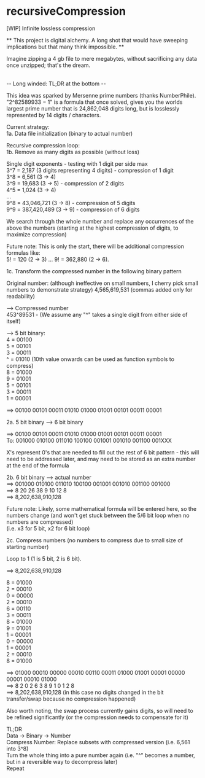 # recursiveCompression
 [WIP] Infinite lossless compression


** This project is digital alchemy. A long shot that would have sweeping implications but that many think impossible. **</br>

Imagine zipping a 4 gb file to mere megabytes, without sacrificing any data once unzipped; that's the dream.

</br>
-- Long winded: TL;DR at the bottom --

This idea was sparked by Mersenne prime numbers (thanks NumberPhile). "2^82589933 − 1" is a formula that once solved, gives you the worlds largest prime number that is 24,862,048 digits long, but is losslessly represented by 14 digits / characters.

Current strategy:</br>
1a. Data file initialization (binary to actual number)

Recursive compression loop:</br>
1b. Remove as many digits as possible (without loss)


Single digit exponents - testing with 1 digit per side max</br>
3^7 = 2,187 (3 digits representing 4 digits) - compression of 1 digit</br>
3^8 = 6,561 (3 -> 4)</br>
3^9 = 19,683 (3 -> 5) - compression of 2 digits</br>
4^5 = 1,024 (3 -> 4)</br>
...</br>
9^8 = 43,046,721 (3 -> 8) - compression of 5 digits</br>
9^9 = 387,420,489 (3 -> 9) - compression of 6 digits</br>

We search through the whole number and replace any occurrences of the above the numbers (starting at the highest compression of digits, to maximize compression)

Future note: This is only the start, there will be additional compression formulas like:</br>
5! = 120 (2 -> 3) ... 9! = 362,880 (2 -> 6).

1c. Transform the compressed number in the following binary pattern

Original number: (although ineffective on small numbers, I cherry pick small numbers to demonstrate strategy)
4,565,619,531 (commas added only for readability)

--> Compressed number</br>
453^89531  -  (We assume any "^" takes a single digit from either side of itself)

--> 5 bit binary:</br>
4 = 00100</br>
5 = 00101</br>
3 = 00011</br>
^ = 01010 (10th value onwards can be used as function symbols to compress)</br>
8 = 01000</br>
9 = 01001</br>
5 = 00101</br>
3 = 00011</br>
1 = 00001</br>

==> 00100 00101 00011 01010 01000 01001 00101 00011 00001

2a. 5 bit binary --> 6 bit binary

==> 00100 00101 00011 01010 01000 01001 00101 00011 00001</br>
To: 001000 010100 011010 100100 001001 001010 001100 001XXX

X's represent 0's that are needed to fill out the rest of 6 bit pattern - this will need to be addressed later, and may need to be stored as an extra number at the end of the formula

2b. 6 bit binary --> actual number</br>
==> 001000 010100 011010 100100 001001 001010 001100 001000</br>
==>   8      20     26     38     9      10     12      8</br>
==> 8,202,638,910,128</br>

Future note: Likely, some mathematical formula will be entered here, so the numbers change (and won't get stuck between the 5/6 bit loop when no numbers are compressed)</br>
(i.e. x3 for 5 bit, x2 for 6 bit loop)

2c. Compress numbers (no numbers to compress due to small size of starting number)

Loop to 1 (1 is 5 bit, 2 is 6 bit).

==> 8,202,638,910,128

8 = 01000</br>
2 = 00010</br>
0 = 00000</br>
2 = 00010</br>
6 = 00110</br>
3 = 00011</br>
8 = 01000</br>
9 = 01001</br>
1 = 00001</br>
0 = 00000</br>
1 = 00001</br>
2 = 00010</br>
8 = 01000</br>

==> 01000 00010 00000 00010 00110 00011 01000 01001 00001 00000 00001 00010 01000</br>
==>   8     2     0     2     6     3     8     9     1      0    1     2     8</br>
==> 8,202,638,910,128 (in this case no digits changed in the bit transfer/swap because no compression happened)</br>

Also worth noting, the swap process currently gains digits, so will need to be refined significantly (or the compression needs to compensate for it)


TL;DR</br>
Data -> Binary -> Number</br>
Compress Number: Replace subsets with compressed version (i.e. 6,561 into 3^8)</br>
Turn the whole thing into a pure number again (i.e. "^" becomes a number, but in a reversible way to decompress later)</br>
Repeat</br>
